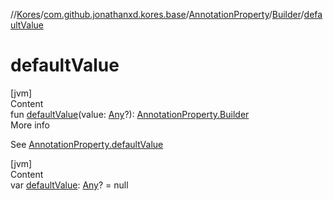 //[Kores](../../../index.md)/[com.github.jonathanxd.kores.base](../../index.md)/[AnnotationProperty](../index.md)/[Builder](index.md)/[defaultValue](default-value.md)



# defaultValue  
[jvm]  
Content  
fun [defaultValue](default-value.md)(value: [Any](https://kotlinlang.org/api/latest/jvm/stdlib/kotlin/-any/index.html)?): [AnnotationProperty.Builder](index.md)  
More info  


See [AnnotationProperty.defaultValue](../default-value.md)

  


[jvm]  
Content  
var [defaultValue](default-value.md): [Any](https://kotlinlang.org/api/latest/jvm/stdlib/kotlin/-any/index.html)? = null  



